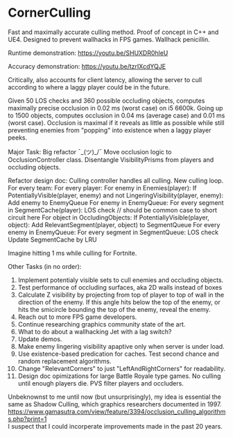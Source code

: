 # CornerCulling
Fast and maximally accurate culling method. Proof of concept in C++ and UE4.
Designed to prevent wallhacks in FPS games. Wallhack penicillin.

Runtime demonstration:
https://youtu.be/SHUXDR0hleU

Accuracy demonstration:
https://youtu.be/tzrIXcdYQJE

Critically, also accounts for client latency, allowing the server to cull according to where a laggy player could be in the future.

Given 50 LOS checks and 360 possible occluding objects,
computes maximally precise occlusion in 0.02 ms (worst case) on i5 6600k.
Going up to 1500 objects, computes occlusion in 0.04 ms (average case) and 0.01 ms (worst case).
Occlusion is maximal if it reveals as little as possible while still preventing
enemies from "popping" into existence when a laggy player peeks.

Major Task:
Big refactor ¯\_(ツ)_/¯
Move occlusion logic to OcclusionController class.
Disentangle VisibilityPrisms from players and occluding objects.

Refactor design doc:
    Culling controller handles all culling. New culling loop.
    For every team:
        For every player:
            For enemy in Enemies(player):
                If PotentiallyVisible(player, enemy) and not LingeringVisibility(player, enemy):
                    Add enemy to EnemyQueue
            For enemy in EnemyQueue:
                For every segment in SegmentCache(player):
                    LOS check   // should be common case to short circuit here
            For object in OccludingObjects:
                If PotentiallyVisible(player, object):
                    Add RelevantSegment(player, object) to SegmentQueue
            For every enemy in EnemyQueue:
                For every segment in SegmentQueue:
                    LOS check
                    Update SegmentCache by LRU
                    
Imagine hitting 1 ms while culling for Fortnite.
               
Other Tasks (in no order):
1)  Implement potentialy visible sets to cull enemies and occluding objects.
2)  Test performance of occluding surfaces, aka 2D walls instead of boxes
3)  Calculate Z visibility by projecting from top of player to top of wall in the direction
    of the enemy. If this angle hits below the top of the enemy, or hits the smicircle bounding the top
    of the enemy, reveal the enemy.
4)  Reach out to more FPS game developers.
5)  Continue researching graphics community state of the art.
6)  What to do about a wallhacking Jet with a lag switch?
7)  Update demos.
8)  Make enemy lingering visibility apaptive only when server is under load.
9)  Use existence-based predication for caches. Test second chance and random replacement algorithms.
10) Change "RelevantCorners" to just "LeftAndRightCorners" for readability.
11) Design doc opimizations for large Battle Royale type games.
    No culling until enough players die. PVS filter players and occluders.


Unbeknownst to me until now (but unsurprisingly), my idea is essential the same as
Shadow Culling, which graphics researchers documented in 1997. <br />
https://www.gamasutra.com/view/feature/3394/occlusion_culling_algorithms.php?print=1 <br />
I suspect that I could incorperate improvements made in the past 20 years.
